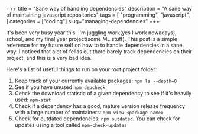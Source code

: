 +++
title = "Sane way of handling dependencies"
description = "A sane way of maintaining javascript repositories"
tags = [
"programming",
"javascript",
]
categories = ["coding"]
slug="managing-dependencies"
+++

It's been very busy year this. I'm juggling work(yes I work nowadays), school, and my final year project(some ML stuff). This post is a simple reference for my future self on how to to handle dependencies in a sane way. I noticed that alot of fellas out there barely track dependencies on their project, and this is a very bad idea.

Here's a list of useful things to run on your root project folder:

1. Keep track of your currently available packages: `npm ls --depth=0`
2. See if you have unused `npm depcheck`
3. Cehck the download statistic of a given dependency to see if it's heavily used: `npm-stat`
4. Check if a dependency has a good, mature version release frequency with a large number of maintainers: `npm view <package name>`
5. Check for outdated dependencies: `npm outdated`. You can check for updates using a tool called `npm-check-updates`

